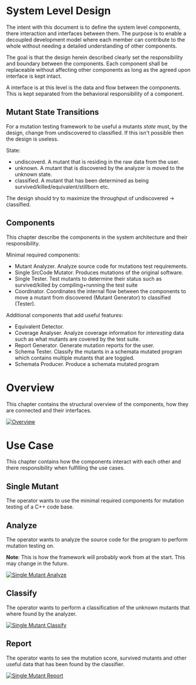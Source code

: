 # System Level Design

The intent with this document is to define the system level components, there interaction and interfaces between them. The purpose is to enable a decoupled development model where each member can contribute to the whole without needing a detailed understanding of other components.

The goal is that the design herein described clearly set the responsibility and boundary between the components. Each component shall be replaceable without affecting other components as long as the agreed upon interface is kept intact.

A interface is at this level is the data and flow between the components. This is kept separated from the behavioral responsibility of a component.

## Mutant State Transitions

For a mutation testing framework to be useful a mutants *state* must, by the design, change from undiscovered to classified. If this isn't possible then the design is useless.

State:
 * undiscoverd. A mutant that is residing in the raw data from the user.
 * unknown. A mutant that is discovered by the analyzer is moved to the unknown state.
 * classified. A mutant that has been determined as being survived/killed/equivalent/stillborn etc.

The design should try to maximize the throughput of undiscovered -> classified.

## Components

This chapter describe the components in the system architecture and their responsibility.

Minimal required components:
 * Mutant Analyzer. Analyze source code for mutations test requirements.
 * Single SrcCode Mutator. Produces mutations of the original software.
 * Single Tester. Test mutants to determine their status such as survived/killed by compiling+running the test suite
 * Coordinator. Coordinates the internal flow between the components to move a mutant from discovered (Mutant Generator) to classified (Tester).

Additional components that add useful features:
 * Equivalent Detector.
 * Coverage Analyser. Analyze coverage information for *interesting* data such as what mutants are covered by the test suite.
 * Report Generator. Generate mutation reports for the user.
 * Schema Tester. Classify the mutants in a schemata mutated program which contains multiple mutants that are toggled.
 * Schemata Producer. Produce a schemata mutated program

# Overview

This chapter contains the structural overview of the components, how they are connected and their interfaces.

[![Overview](https://hamstercollective.github.io/design/pics/structure.png)](https://hamstercollective.github.io/design/pics)

# Use Case

This chapter contains how the components interact with each other and there responsibility when fulfilling the use cases.

## Single Mutant

The operator wants to use the minimal required components for mutation testing of a C++ code base.

## Analyze

The operator wants to analyze the source code for the program to perform mutation testing on.

**Note**: This is how the framework will probably work from at the start. This may change in the future.

[![Single Mutant Analyze](https://hamstercollective.github.io/design/pics/uc_single_mutant_analyze.png)](https://hamstercollective.github.io/design/pics)

## Classify

The operator wants to perform a classification of the unknown mutants that where found by the analyzer.

[![Single Mutant Classify](https://hamstercollective.github.io/design/pics/uc_single_mutant_classify.png)](https://hamstercollective.github.io/design/pics)

## Report

The operator wants to see the mutation score, survived mutants and other useful data that has been found by the classifier.

[![Single Mutant Report](https://hamstercollective.github.io/design/pics/uc_single_mutant_report.png)](https://hamstercollective.github.io/design/pics)
